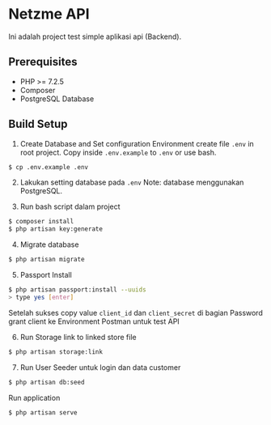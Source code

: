 # Netzme API

Ini adalah project test simple aplikasi api (Backend).

## Prerequisites
- PHP >= 7.2.5
- Composer
- PostgreSQL Database

## Build Setup
1. Create Database and Set configuration Environment
create file ```.env``` in root project.
Copy inside ```.env.example``` to ```.env``` or use bash.
```bash
$ cp .env.example .env
```

2. Lakukan setting database pada ```.env``` Note: database menggunakan PostgreSQL.

3. Run bash script dalam project
```bash
$ composer install
$ php artisan key:generate
```

4. Migrate database
```bash
$ php artisan migrate
```

5. Passport Install
```bash
$ php artisan passport:install --uuids
> type yes [enter]
```
Setelah sukses copy value ```client_id``` dan ```client_secret``` di bagian Password grant client ke Environment Postman
untuk test API

6. Run Storage link to linked store file
```bash
$ php artisan storage:link
```

7. Run User Seeder untuk login dan data customer
```bash
$ php artisan db:seed
```

Run application
```bash
$ php artisan serve
```
